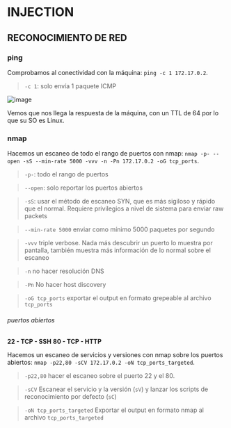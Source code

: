 # INJECTION

## RECONOCIMIENTO DE RED

### ping

Comprobamos al conectividad con la máquina: `ping -c 1 172.17.0.2`.
> `-c 1`: solo envía 1 paquete ICMP

![image](https://github.com/user-attachments/assets/53747492-e791-4a6c-9b42-ae246908f258)

Vemos que nos llega la respuesta de la máquina, con un TTL de 64 por lo que su SO es Linux.

### nmap

Hacemos un escaneo de todo el rango de puertos con nmap: `nmap -p- --open -sS --min-rate 5000 -vvv -n -Pn 172.17.0.2 -oG tcp_ports`.
> `-p-`: todo el rango de puertos

> `--open`: solo reportar los puertos abiertos

> `-sS`: usar el método de escaneo SYN, que es más sigiloso y rápido que el normal. Requiere privilegios a nivel de sistema para enviar raw packets

> `--min-rate 5000` enviar como mínimo 5000 paquetes por segundo

> `-vvv` triple verbose. Nada más descubrir un puerto lo muestra por pantalla, también muestra más información de lo normal sobre el escaneo

> `-n` no hacer resolución DNS

> `-Pn` No hacer host discovery

> `-oG tcp_ports` exportar el output en formato grepeable al archivo `tcp_ports`


###### puertos abiertos

**22 - TCP - SSH**
**80 - TCP - HTTP**

Hacemos un escaneo de servicios y versiones con nmap sobre los puertos abiertos: `nmap -p22,80 -sCV 172.17.0.2 -oN tcp_ports_targeted`.
> `-p22,80` hacer el escaneo sobre el puerto 22 y el 80.

> `-sCV` Escanear el servicio y la versión (`sV`) y lanzar los scripts de reconocimiento por defecto (`sC`)

> `-oN tcp_ports_targeted` Exportar el output en formato nmap al archivo `tcp_ports_targeted`

